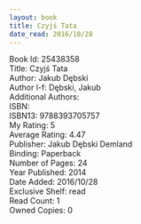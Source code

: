 ```yaml
---
layout: book
title: Czyjś Tata
date_read: 2016/10/28
---
```


Book Id: 25438358<br />
Title: Czyjś Tata<br />
Author: Jakub Dębski<br />
Author l-f: Dębski, Jakub<br />
Additional Authors: <br />
ISBN: <br />
ISBN13: 9788393705757<br />
My Rating: 5<br />
Average Rating: 4.47<br />
Publisher: Jakub Dębski Demland<br />
Binding: Paperback<br />
Number of Pages: 24<br />
Year Published: 2014<br />
Date Added: 2016/10/28<br />
Exclusive Shelf: read<br />
Read Count: 1<br />
Owned Copies: 0<br />

